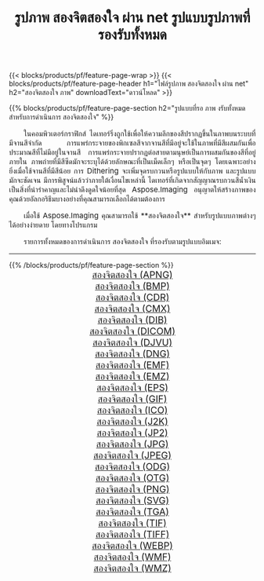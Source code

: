 ﻿---
title: รูปภาพ สองจิตสองใจ ผ่าน net รูปแบบรูปภาพที่รองรับทั้งหมด 
weight: 3920
url: /th/net/dither/ 
lang: th
langdirlevel: 2
locales: zh-hans,ja,it,ru,de,es,fr,nl,id,lt,pl,pt,vi,tr,ko,zh-hant,ar,hi,th,sv,cs,uk,he
description: เมื่อใช้ Aspose.Imaging คุณสามารถ สองจิตสองใจ ภาพได้อย่างง่ายดายผ่าน net
---

{{< blocks/products/pf/feature-page-wrap >}}
{{< blocks/products/pf/feature-page-header h1="ไฟล์รูปภาพ สองจิตสองใจ ผ่าน net" h2="สองจิตสองใจ ภาพ" downloadText="ดาวน์โหลด" >}}


{{% blocks/products/pf/feature-page-section  h2="รูปแบบที่รอ ภาพ งรับทั้งหมดสำหรับการดำเนินการ สองจิตสองใจ" %}}
<p align="justify" style="text-indent:2em;font-size:15px;">
ในคอมพิวเตอร์กราฟิกส์ ไดเทอร์ริ่งถูกใช้เพื่อให้ความลึกของสีปรากฏขึ้นในภาพบนระบบที่มีจานสีจำกัด การแพร่กระจายของพิกเซลสีจากจานสีที่มีอยู่จะใช้ในภาพที่มีสีผสมกันเพื่อประมาณสีที่ไม่มีอยู่ในจานสี การแพร่กระจายปรากฏต่อสายตามนุษย์เป็นการผสมกันของสีที่อยู่ภายใน ภาพถ่ายที่มีสีซีดมักจะระบุได้ด้วยลักษณะที่เป็นเม็ดเล็กๆ หรือเป็นจุดๆ โดยเฉพาะอย่างยิ่งเมื่อใช้จานสีที่มีสีน้อย การ Dithering จะเพิ่มจุดรบกวนหรือรูปแบบให้กับภาพ และรูปแบบมักจะชัดเจน มีการพิสูจน์แล้วว่าภายใต้เงื่อนไขเหล่านี้ ไดเทอร์ที่เกิดจากสัญญาณรบกวนสีน้ำเงินเป็นสิ่งที่น่ารำคาญและไม่น่าดึงดูดใจน้อยที่สุด Aspose.Imaging อนุญาตให้สร้างภาพของคุณด้วยอัลกอริธึมบางอย่างที่คุณสามารถเลือกได้ตามต้องการ
</p>
<p align="justify" style="text-indent:2em;font-size:15px;">
เมื่อใช้ Aspose.Imaging คุณสามารถใช้ **สองจิตสองใจ** สำหรับรูปแบบภาพต่างๆ ได้อย่างง่ายดาย โดยทางโปรแกรม
</p>
<p align="justify" style="text-indent:2em;font-size:15px;">
รายการทั้งหมดของการดำเนินการ สองจิตสองใจ ที่รองรับตามรูปแบบอิมเมจ:
</p>
<hr/>
{{% /blocks/products/pf/feature-page-section %}}
<div class="container-fluid productfamilypage bg-gray">
    <div class="convertypes bg-gray agp-content section">
        <div class="container">
		<div class="row other-converters" style="gap: 10px;font-size: 19px;text-align:center;">
		    <div class='col-md-2 other-converter remove-lp remove-rp'><a href="/imaging/th/net/dither/apng/" style="padding:15px;">สองจิตสองใจ (APNG)</a></div><div class='col-md-2 other-converter remove-lp remove-rp'><a href="/imaging/th/net/dither/bmp/" style="padding:15px;">สองจิตสองใจ (BMP)</a></div><div class='col-md-2 other-converter remove-lp remove-rp'><a href="/imaging/th/net/dither/cdr/" style="padding:15px;">สองจิตสองใจ (CDR)</a></div><div class='col-md-2 other-converter remove-lp remove-rp'><a href="/imaging/th/net/dither/cmx/" style="padding:15px;">สองจิตสองใจ (CMX)</a></div><div class='col-md-2 other-converter remove-lp remove-rp'><a href="/imaging/th/net/dither/dib/" style="padding:15px;">สองจิตสองใจ (DIB)</a></div><div class='col-md-2 other-converter remove-lp remove-rp'><a href="/imaging/th/net/dither/dicom/" style="padding:15px;">สองจิตสองใจ (DICOM)</a></div><div class='col-md-2 other-converter remove-lp remove-rp'><a href="/imaging/th/net/dither/djvu/" style="padding:15px;">สองจิตสองใจ (DJVU)</a></div><div class='col-md-2 other-converter remove-lp remove-rp'><a href="/imaging/th/net/dither/dng/" style="padding:15px;">สองจิตสองใจ (DNG)</a></div><div class='col-md-2 other-converter remove-lp remove-rp'><a href="/imaging/th/net/dither/emf/" style="padding:15px;">สองจิตสองใจ (EMF)</a></div><div class='col-md-2 other-converter remove-lp remove-rp'><a href="/imaging/th/net/dither/emz/" style="padding:15px;">สองจิตสองใจ (EMZ)</a></div><div class='col-md-2 other-converter remove-lp remove-rp'><a href="/imaging/th/net/dither/eps/" style="padding:15px;">สองจิตสองใจ (EPS)</a></div><div class='col-md-2 other-converter remove-lp remove-rp'><a href="/imaging/th/net/dither/gif/" style="padding:15px;">สองจิตสองใจ (GIF)</a></div><div class='col-md-2 other-converter remove-lp remove-rp'><a href="/imaging/th/net/dither/ico/" style="padding:15px;">สองจิตสองใจ (ICO)</a></div><div class='col-md-2 other-converter remove-lp remove-rp'><a href="/imaging/th/net/dither/j2k/" style="padding:15px;">สองจิตสองใจ (J2K)</a></div><div class='col-md-2 other-converter remove-lp remove-rp'><a href="/imaging/th/net/dither/jp2/" style="padding:15px;">สองจิตสองใจ (JP2)</a></div><div class='col-md-2 other-converter remove-lp remove-rp'><a href="/imaging/th/net/dither/jpg/" style="padding:15px;">สองจิตสองใจ (JPG)</a></div><div class='col-md-2 other-converter remove-lp remove-rp'><a href="/imaging/th/net/dither/jpeg/" style="padding:15px;">สองจิตสองใจ (JPEG)</a></div><div class='col-md-2 other-converter remove-lp remove-rp'><a href="/imaging/th/net/dither/odg/" style="padding:15px;">สองจิตสองใจ (ODG)</a></div><div class='col-md-2 other-converter remove-lp remove-rp'><a href="/imaging/th/net/dither/otg/" style="padding:15px;">สองจิตสองใจ (OTG)</a></div><div class='col-md-2 other-converter remove-lp remove-rp'><a href="/imaging/th/net/dither/png/" style="padding:15px;">สองจิตสองใจ (PNG)</a></div><div class='col-md-2 other-converter remove-lp remove-rp'><a href="/imaging/th/net/dither/svg/" style="padding:15px;">สองจิตสองใจ (SVG)</a></div><div class='col-md-2 other-converter remove-lp remove-rp'><a href="/imaging/th/net/dither/tga/" style="padding:15px;">สองจิตสองใจ (TGA)</a></div><div class='col-md-2 other-converter remove-lp remove-rp'><a href="/imaging/th/net/dither/tif/" style="padding:15px;">สองจิตสองใจ (TIF)</a></div><div class='col-md-2 other-converter remove-lp remove-rp'><a href="/imaging/th/net/dither/tiff/" style="padding:15px;">สองจิตสองใจ (TIFF)</a></div><div class='col-md-2 other-converter remove-lp remove-rp'><a href="/imaging/th/net/dither/webp/" style="padding:15px;">สองจิตสองใจ (WEBP)</a></div><div class='col-md-2 other-converter remove-lp remove-rp'><a href="/imaging/th/net/dither/wmf/" style="padding:15px;">สองจิตสองใจ (WMF)</a></div><div class='col-md-2 other-converter remove-lp remove-rp'><a href="/imaging/th/net/dither/wmz/" style="padding:15px;">สองจิตสองใจ (WMZ)</a></div>
                </div>
        </div>
    </div>
</div>
<br/>
